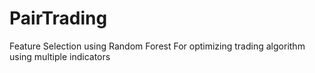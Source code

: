 # PairTrading
Feature Selection using Random Forest For optimizing trading algorithm using multiple indicators
